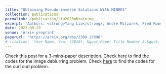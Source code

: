 ```yaml
---
title: "Obtaining Pseudo-inverse Solutions With MINRES"
collection: publications
permalink: /publication/liu2023obtaining
excerpt: 'Authors: <strong>Yang Liu</strong>, Andre Milzarek, Fred Roosta'
date: 2023-09-29
venue: 'Arxiv preprint'
paperurl: 'https://arxiv.org/abs/2309.17096'
# citation: 'Your Name, You. (2010). &quot;Paper Title Number 2.&quot; <i>Journal 1</i>. 1(2).'
---
```

Check [this post](https://yangliu-op.github.io/posts/2024/01/liu2024obtaining) for a 3-mins-paper description. Check [here](https://github.com/yangliu-op/Image-Debluring) to find the codes for the image deblurring problem. Check [here](https://github.com/yangliu-op/Curl-Curl) to find the codes for the curl curl problem.